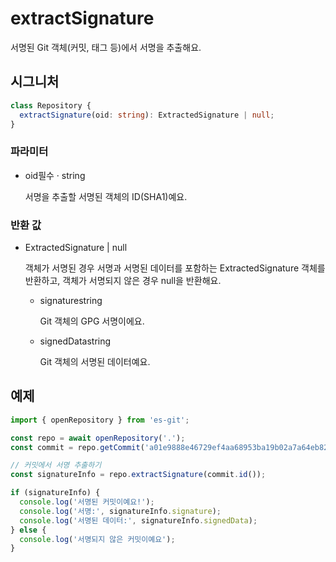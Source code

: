 # extractSignature

서명된 Git 객체(커밋, 태그 등)에서 서명을 추출해요.

## 시그니처

```ts
class Repository {
  extractSignature(oid: string): ExtractedSignature | null;
}
```

### 파라미터

<ul class="param-ul">
  <li class="param-li param-li-root">
    <span class="param-name">oid</span><span class="param-required">필수</span>&nbsp;·&nbsp;<span class="param-type">string</span>
    <br>
    <p class="param-description">서명을 추출할 서명된 객체의 ID(SHA1)예요.</p>
  </li>
</ul>

### 반환 값

<ul class="param-ul">
  <li class="param-li param-li-root">
    <span class="param-type">ExtractedSignature | null</span>
    <br>
    <p class="param-description">객체가 서명된 경우 서명과 서명된 데이터를 포함하는 ExtractedSignature 객체를 반환하고, 객체가 서명되지 않은 경우 null을 반환해요.</p>
    <ul class="param-ul">
      <li class="param-li">
        <span class="param-name">signature</span><span class="param-type">string</span>
        <br>
        <p class="param-description">Git 객체의 GPG 서명이에요.</p>
      </li>
      <li class="param-li">
        <span class="param-name">signedData</span><span class="param-type">string</span>
        <br>
        <p class="param-description">Git 객체의 서명된 데이터예요.</p>
      </li>
    </ul>
  </li>
</ul>

## 예제

```ts
import { openRepository } from 'es-git';

const repo = await openRepository('.');
const commit = repo.getCommit('a01e9888e46729ef4aa68953ba19b02a7a64eb82');

// 커밋에서 서명 추출하기
const signatureInfo = repo.extractSignature(commit.id());

if (signatureInfo) {
  console.log('서명된 커밋이예요!');
  console.log('서명:', signatureInfo.signature);
  console.log('서명된 데이터:', signatureInfo.signedData);
} else {
  console.log('서명되지 않은 커밋이예요');
}
``` 